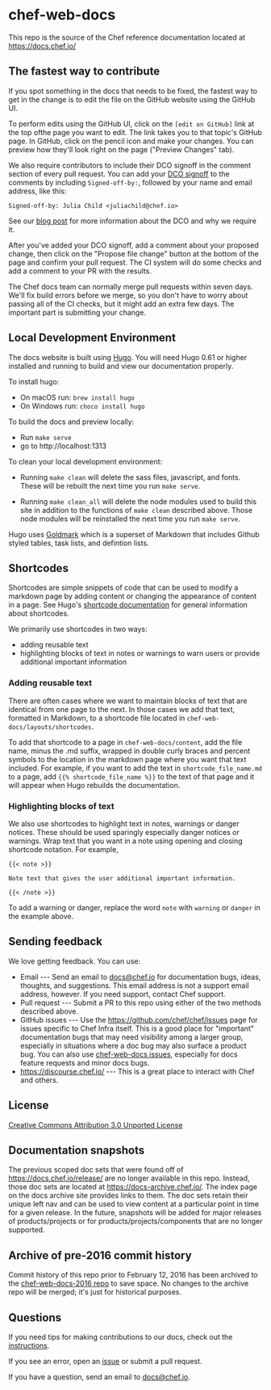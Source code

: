 # chef-web-docs

This repo is the source of the Chef reference documentation located at
https://docs.chef.io/

## The fastest way to contribute

If you spot something in the docs that needs to be fixed, the fastest way to 
get in the change is to edit the file on the GitHub website using the GitHub UI.

To perform edits using the GitHub UI, click on the `[edit on GitHub]` link at 
the top ofthe page you want to edit. The link takes you to that topic's GitHub 
page. In GitHub, click on the pencil icon and make your changes. You can preview 
how they'll look right on the page ("Preview Changes" tab).

We also require contributors to include their DCO signoff in the comment section of
every pull request. You can add your [DCO signoff](https://github.com/chef/chef/blob/master/CONTRIBUTING.md#developer-certification-of-origin-dco) to the comments by 
including `Signed-off-by:`, followed by your name and email address, like this:

`Signed-off-by: Julia Child <juliachild@chef.io>`

See our [blog post](https://blog.chef.io/introducing-developer-certificate-of-origin/) 
for more information about the DCO and why we require it.

After you've added your DCO signoff, add a comment about your proposed change, 
then click on the "Propose file change" button at the bottom of the page and 
confirm your pull request. The CI system will do some checks and add a comment 
to your PR with the results.

The Chef docs team can normally merge pull requests within seven days. We'll 
fix build errors before we merge, so you don't have to
worry about passing all of the CI checks, but it might add an extra
few days. The important part is submitting your change.

## Local Development Environment

The docs website is built using [Hugo](https://gohugo.io/). You will need 
Hugo 0.61 or higher installed and running to build and view our documentation 
properly.

To install hugo:

- On macOS run: `brew install hugo`
- On Windows run: `choco install hugo`

To build the docs and preview locally:

- Run `make serve`
- go to http://localhost:1313

To clean your local development environment:

- Running `make clean` will delete the sass files, javascript, and fonts. These will
	be rebuilt the next time you run `make serve`.

- Running `make clean_all` will delete the node modules used to build this site 
	in addition to the functions of `make clean` described above. Those node 
	modules will be reinstalled the next time you run `make serve`.

Hugo uses [Goldmark](https://github.com/yuin/goldmark) which is a 
superset of Markdown that includes Github styled tables, task lists, and 
defintion lists. 

## Shortcodes

Shortcodes are simple snippets of code that can be used to modify a markdown 
page by adding content or changing the appearance of content in a page. See 
Hugo's [shortcode documentation](https://gohugo.io/content-management/shortcodes/) 
for general information about shortcodes.

We primarily use shortcodes in two ways:

- adding reusable text
- highlighting blocks of text in notes or warnings to warn users or 
provide additional important information

### Adding reusable text

There are often cases where we want to maintain blocks of text that are identical 
from one page to the next. In those cases we add that text, formatted in Markdown, 
to a shortcode file located in `chef-web-docs/layouts/shortcodes`. 

To add that shortcode to a page in `chef-web-docs/content`, add the file name, 
minus the .md suffix, wrapped in double curly braces and percent symbols to 
the location in the markdown page where you want that text included. For example, 
if you want to add the text in `shortcode_file_name.md` to a page, add 
`{{% shortcode_file_name %}}` to the text of that page and it will appear when
Hugo rebuilds the documentation.

### Highlighting blocks of text

We also use shortcodes to highlight text in notes, warnings or danger notices. 
These should be used sparingly especially danger notices or warnings. Wrap text 
that you want in a note using opening and closing shortcode notation. For example,

```
{{< note >}}

Note text that gives the user additional important information.

{{< /note >}}

```

To add a warning or danger, replace the word `note` with `warning` or `danger` in the 
example above.

## Sending feedback

We love getting feedback. You can use:

- Email --- Send an email to docs@chef.io for documentation bugs,
  ideas, thoughts, and suggestions. This email address is not a
  support email address, however. If you need support, contact Chef
  support.
- Pull request --- Submit a PR to this repo using either of the two
  methods described above.
- GitHub issues --- Use the https://github.com/chef/chef/issues page
  for issues specific to Chef Infra itself. This is a good place for
  "important" documentation bugs that may need visibility among a
  larger group, especially in situations where a doc bug may also
  surface a product bug. You can also use
  [chef-web-docs issues](https://github.com/chef/chef-web-docs/issues),
  especially for docs feature requests and minor docs bugs.
- https://discourse.chef.io/ --- This is a great place to interact with Chef and others.

## License

[Creative Commons Attribution 3.0 Unported License](http://creativecommons.org/licenses/by/3.0/)

## Documentation snapshots

The previous scoped doc sets that were found off of https://docs.chef.io/release/ are no longer available in this repo. Instead,
those doc sets are located at https://docs-archive.chef.io/. The index page on the docs archive site provides links to them. The doc sets retain their unique
left nav and can be used to view content at a particular point in time for a given release. In the future, snapshots
will be added for major releases of products/projects or for products/projects/components that are no longer supported.

## Archive of pre-2016 commit history

Commit history of this repo prior to February 12, 2016 has been
archived to the [chef-web-docs-2016 repo](https://github.com/chef-boneyard/chef-web-docs-2016) to save space. No changes
to the archive repo will be merged; it's just for historical purposes.

## Questions

If you need tips for making contributions to our docs, check out the
[instructions](https://docs.chef.io/style_guide.html). 

If you see an error, open an [issue](https://github.com/chef/chef-web-docs/issues) 
or submit a pull request.

If you have a question, send an email to docs@chef.io.
